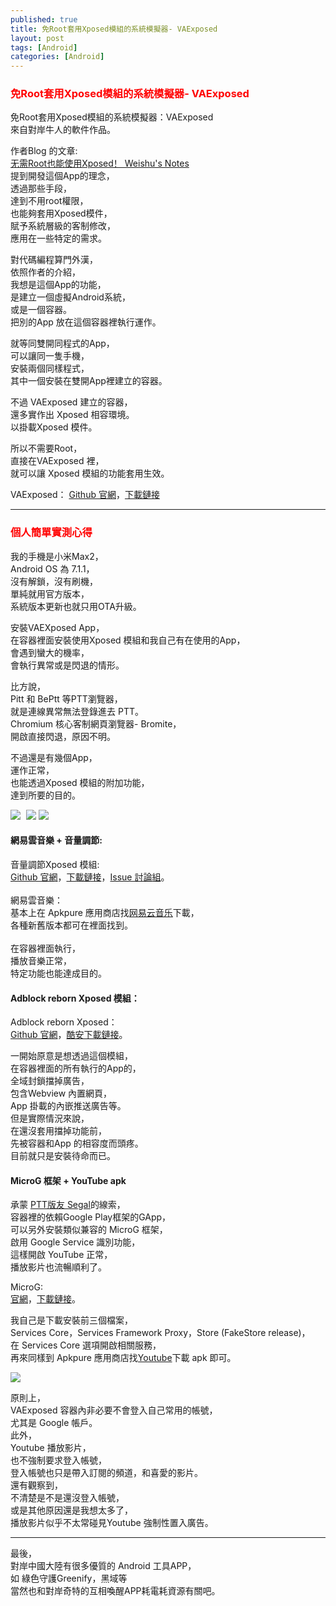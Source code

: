 ```yaml
---
published: true
title: 免Root套用Xposed模組的系統模擬器- VAExposed
layout: post
tags: [Android]
categories: [Android]
---
```


### <font color="red">免Root套用Xposed模組的系統模擬器- VAExposed</font> 

免Root套用Xposed模組的系統模擬器：VAExposed   
來自對岸牛人的軟件作品。    
    
作者Blog 的文章:   
[<span lang="zh-Hans">无需Root也能使用Xposed！ Weishu's Notes</span>][1]   
提到開發這個App的理念，   
透過那些手段，   
達到不用root權限，   
也能夠套用Xposed模件，    
賦予系統層級的客制修改，    
應用在一些特定的需求。   
    
對代碼編程算門外漢，    
依照作者的介紹，    
我想是這個App的功能，    
是建立一個虛擬Android系統，   
或是一個容器。   
把別的App 放在這個容器裡執行運作。   
    
就等同雙開同程式的App，   
可以讓同一隻手機，   
安裝兩個同樣程式，   
其中一個安裝在雙開App裡建立的容器。   
    
不過 VAExposed 建立的容器，   
還多實作出 Xposed 相容環境。    
以掛載Xposed 模件。   
    
所以不需要Root，    
直接在VAExposed 裡，   
就可以讓 Xposed 模組的功能套用生效。    
    
VAExposed：
[Github 官網][2]，[下載鏈接][3]

------

### <font color="red">個人簡單實測心得</font>

我的手機是小米Max2，        
Android OS 為 7.1.1，     
沒有解鎖，沒有刷機，      
單純就用官方版本，       
系統版本更新也就只用OTA升級。        
        
安裝VAEXposed App，        
在容器裡面安裝使用Xposed 模組和我自己有在使用的App，     
會遇到蠻大的機率，       
會執行異常或是閃退的情形。          
        
比方說，   
Pitt 和 BePtt 等PTT瀏覽器，       
就是連線異常無法登錄進去 PTT。       
Chromium 核心客制網頁瀏覽器- Bromite，        
開啟直接閃退，原因不明。        
        
不過還是有幾個App，       
運作正常，       
也能透過Xposed 模組的附加功能，     
達到所要的目的。       

<div id="lightgallery" class="owl-carousel owl-theme">
<picture>
<source type="image/webp" srcset="https://res.cloudinary.com/shengshampoo/image/upload/s--2fEet1wk--/v1517658402/Screenshot_2018-02-03-19-36-01-321_com.android.settings1-fs81_njwb5v.webp">
<img class="responsively-lazy responsively-lazy-300" src="https://res.cloudinary.com/shengshampoo/image/upload/s--nZAEfBV8--/v1517658390/Screenshot_2018-02-03-19-36-01-321_com.android.settings1-fs81_r6psgg.png" srcset="data:image/gif;base64,R0lGODlhAQABAIAAAP///////yH5BAEKAAEALAAAAAABAAEAAAICTAEAOw==">
</picture
<picture>
<source type="image/webp" srcset="https://res.cloudinary.com/shengshampoo/image/upload/s--_aRrZM2O--/v1517165423/Screenshot_2018-01-28-20-19-22-792_io.va.exposed1-fs81_kupvjp.webp">
<img class="responsively-lazy responsively-lazy-300" src="https://res.cloudinary.com/shengshampoo/image/upload/s--rDwDmSnN--/v1517165039/Screenshot_2018-01-28-20-19-22-792_io.va.exposed1-fs81_qcfews.png" srcset="data:image/gif;base64,R0lGODlhAQABAIAAAP///////yH5BAEKAAEALAAAAAABAAEAAAICTAEAOw==">
</picture>
<picture>
<source type="image/webp" srcset="https://res.cloudinary.com/shengshampoo/image/upload/s--GRneKeHM--/v1517165630/Screenshot_2018-01-28-20-19-09-483_io.va.exposed1-fs81_veevrv.webp">
<img class="responsively-lazy responsively-lazy-300" src="https://res.cloudinary.com/shengshampoo/image/upload/s--_YLX0YYl--/v1517165039/Screenshot_2018-01-28-20-19-09-483_io.va.exposed1-fs81_ijvyvx.png" srcset="data:image/gif;base64,R0lGODlhAQABAIAAAP///////yH5BAEKAAEALAAAAAABAAEAAAICTAEAOw==">
</picture>
<picture>
<source type="image/webp" srcset="https://res.cloudinary.com/shengshampoo/image/upload/s--j_BQVfrF--/v1517165715/Screenshot_2018-01-28-20-19-35-772_io.va.exposed1-fs81_bndegc.webp">
<img class="responsively-lazy responsively-lazy-300" src="https://res.cloudinary.com/shengshampoo/image/upload/s--h6auHSat--/v1517165039/Screenshot_2018-01-28-20-19-35-772_io.va.exposed1-fs81_b5ei9l.png" srcset="data:image/gif;base64,R0lGODlhAQABAIAAAP///////yH5BAEKAAEALAAAAAABAAEAAAICTAEAOw==">
</picture>
</div>
              
#### 網易雲音樂 + 音量調節:    

音量調節Xposed 模組:      
[Github 官網][4]，[下載鏈接][5]，[Issue 討論組][6]。      
        
網易雲音樂：    
基本上在 Apkpure 應用商店找[<span lang="zh-Hans">网易云音乐</span>][7]下載，     
各種新舊版本都可在裡面找到。      
        
在容器裡面執行，        
播放音樂正常，     
特定功能也能達成目的。    
    
#### Adblock reborn Xposed 模組：      

Adblock reborn Xposed：      
[Github 官網][8]，[酷安下載鏈接][9]。      

一開始原意是想透過這個模組，      
在容器裡面的所有執行的App的，        
全域封鎖擋掉廣告，       
包含Webview 內置網頁，     
App 掛載的內嵌推送廣告等。        
但是實際情況來說，           
在還沒套用擋掉功能前，     
先被容器和App 的相容度而頭疼。              
目前就只是安裝待命而已。            

#### MicroG 框架 + YouTube apk
        
承蒙 [PTT版友 Segal][10]的線索，        
容器裡的依賴Google Play框架的GApp，       
可以另外安裝類似兼容的 MicroG 框架，       
啟用 Google Service 識別功能，       
這樣開啟 YouTube 正常，        
播放影片也流暢順利了。     

MicroG:     
[官網][11]，[下載鏈接][12]。          

我自己是下載安裝前三個檔案，      
Services Core，Services Framework Proxy，Store (FakeStore release)，       
在 Services Core 選項開啟相關服務，        
再來同樣到 Apkpure 應用商店找[Youtube][13]下載 apk 即可。     

<picture>
<source type="image/webp" srcset="https://res.cloudinary.com/shengshampoo/image/upload/s--yGSoiQqB--/v1517165771/Screenshot_2018-01-29-02-35-30-090_io.va.exposed1-fs81_ssftvu.webp">
<img class="responsively-lazy responsively-lazy-300" src="https://res.cloudinary.com/shengshampoo/image/upload/s--2OpUozDr--/v1517165040/Screenshot_2018-01-29-02-35-30-090_io.va.exposed1-fs81_bo42sj.png" srcset="data:image/gif;base64,R0lGODlhAQABAIAAAP///////yH5BAEKAAEALAAAAAABAAEAAAICTAEAOw==">
</picture>
        
原則上，        
VAExposed 容器內非必要不會登入自己常用的帳號，        
尤其是 Google 帳戶。      
此外，     
Youtube 播放影片，           
也不強制要求登入帳號，     
登入帳號也只是帶入訂閱的頻道，和喜愛的影片。      
還有觀察到，      
不清楚是不是還沒登入帳號，       
或是其他原因還是我想太多了，      
播放影片似乎不太常碰見Youtube 強制性置入廣告。     
        
-----
        
最後，     
對岸中國大陸有很多優質的 Android 工具APP，     
如 綠色守護Greenify，黑域等      
當然也和對岸奇特的互相喚醒APP耗電耗資源有關吧。       

[1]: http://weishu.me/2017/12/02/non-root-xposed/
[2]: https://github.com/android-hacker/VAExposed
[3]: https://github.com/android-hacker/VAExposed/releases
[4]: https://github.com/bin456789/Unblock163MusicClient-Xposed
[5]: https://github.com/bin456789/Unblock163MusicClient-Xposed/releases
[6]: https://github.com/bin456789/Unblock163MusicClient-Xposed/issues
[7]: https://apkpure.com/%E7%BD%91%E6%98%93%E4%BA%91%E9%9F%B3%E4%B9%90/com.netease.cloudmusic
[8]: https://github.com/AdBlocker-Reborn/AdBlocker_Reborn
[9]: http://coolapk.com/apk/com.aviraxp.adblocker.continued
[10]: https://www.ptt.cc/bbs/Android/M.1517075195.A.118.html
[11]: https://microg.org/
[12]: https://microg.org/download.html
[13]: https://apkpure.com/youtube/com.google.android.youtube
